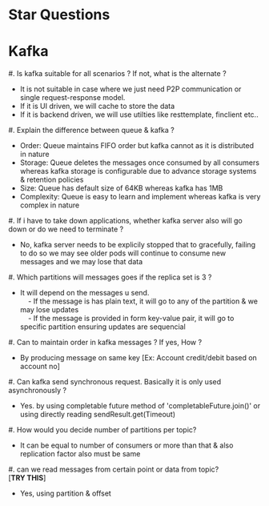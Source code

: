 # Star Questions

# Kafka

#. Is kafka suitable for all scenarios ? If not, what is the alternate ?
 - It is not suitable in case where we just need P2P communication or single request-response model.
 - If it is UI driven, we will cache to store the data
 - If it is backend driven, we will use utilties like resttemplate, finclient etc..

#. Explain the difference between queue & kafka ? <br>
 - Order: Queue maintains FIFO order but kafka cannot as it is distributed in nature
 - Storage: Queue deletes the messages once consumed by all consumers whereas kafka storage is configurable due to advance storage systems & retention policies
 - Size: Queue has default size of 64KB whereas kafka has 1MB
 - Complexity: Queue is easy to learn and implement whereas kafka is very complex in nature
    
#. If i have to take down applications, whether kafka server also will go down or do we need to terminate ? <br>
 - No, kafka server needs to be explicily stopped that to gracefully, failing to do so we may see older pods will continue to consume new messages and we may lose that data 

#. Which partitions will messages goes if the replica set is 3 ? <br>
 - It will depend on the messages u send. <br>
    &nbsp;&nbsp;&nbsp; - If the message is has plain text, it will go to any of the partition & we may lose updates <br>
    &nbsp;&nbsp;&nbsp; - If the message is provided in form key-value pair, it will go to specific partition ensuring updates are sequencial

#. Can to maintain order in kafka messages ? If yes, How ? <br>
 - By producing message on same key [Ex: Account credit/debit based on account no] 

#. Can kafka send synchronous request. Basically it is only used asynchronously ? <br>
 - Yes. by using completable future method of 'completableFuture.join()' or  using directly reading sendResult.get(Timeout)

#. How would you decide number of partitions per topic? <br>
 - It can be equal to number of consumers or more than that & also replication factor also must be same

#. can we read messages from certain point or data from topic? <br> [**TRY THIS**]
 - Yes, using partition & offset
